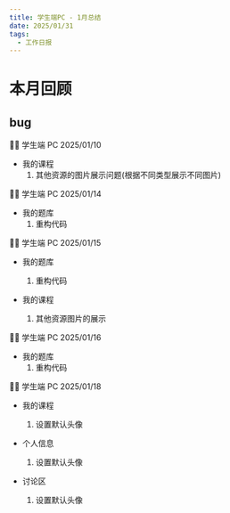 ```yaml
---
title: 学生端PC - 1月总结
date: 2025/01/31
tags:
  - 工作日报
---
```


# 本月回顾

## bug

👨‍🏫 学生端 PC 2025/01/10

- 我的课程
  1. 其他资源的图片展示问题(根据不同类型展示不同图片)

👨‍🏫 学生端 PC 2025/01/14

- 我的题库
  1. 重构代码

👨‍🏫 学生端 PC 2025/01/15

- 我的题库

  1. 重构代码

- 我的课程
  1. 其他资源图片的展示

👨‍🏫 学生端 PC 2025/01/16

- 我的题库
  1. 重构代码

👨‍🏫 学生端 PC 2025/01/18

- 我的课程

  1. 设置默认头像

- 个人信息

  1. 设置默认头像

- 讨论区
  1. 设置默认头像
